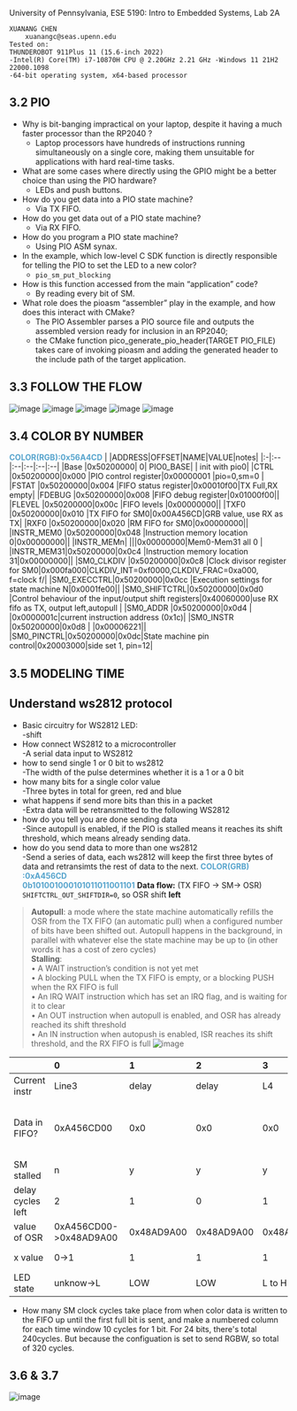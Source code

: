 University of Pennsylvania, ESE 5190: Intro to Embedded Systems, Lab 2A

    XUANANG CHEN
        xuanangc@seas.upenn.edu
    Tested on: 
    THUNDEROBOT 911Plus 11 (15.6-inch 2022)
    -Intel(R) Core(TM) i7-10870H CPU @ 2.20GHz 2.21 GHz -Windows 11 21H2 22000.1098
    -64-bit operating system, x64-based processor

## 3.2 PIO
- Why is bit-banging impractical on your laptop, despite it having a much faster processor than the RP2040 ?
    - Laptop processors have hundreds of instructions running simultaneously on a single core, making them unsuitable for applications with hard real-time tasks.
- What are some cases where directly using the GPIO might be a better choice than using the PIO hardware?
    - LEDs and push buttons.
- How do you get data into a PIO state machine?
    - Via TX FIFO.
- How do you get data out of a PIO state machine?
    - Via RX FIFO.
- How do you program a PIO state machine?
    - Using PIO ASM synax.
- In the example, which low-level C SDK function is directly responsible for telling the PIO to set the LED to a new color?
    - `pio_sm_put_blocking`
- How is this function accessed from the main “application” code?
    - By reading every bit of SM.
 - What role does the pioasm “assembler” play in the example, and how does this interact with CMake?
    - The PIO Assembler parses a PIO source file and outputs the assembled version ready for inclusion in an RP2040;
    - the CMake function pico_generate_pio_header(TARGET PIO_FILE) takes care of invoking pioasm and adding the generated header to the include path of the target application.
## 3.3 FOLLOW THE FLOW
![image](https://github.com/IndigoQuadratic/ese5190-2022-lab2-into-the-void-star/blob/44cf3a90f34fbbf224ca9f7cd6a5a9a07c01714b/ws2812_00.png)
![image](https://github.com/IndigoQuadratic/ese5190-2022-lab2-into-the-void-star/blob/b63bb793e03e17da55170429981f42fc92ad487b/ws2812_01.png)
![image](https://github.com/IndigoQuadratic/ese5190-2022-lab2-into-the-void-star/blob/e6e6341b007635ef08d5fb1629217944bb9e8d46/ws2812_02.png)
![image](https://github.com/IndigoQuadratic/ese5190-2022-lab2-into-the-void-star/blob/271024adfa63f6d21dda2dd87e3fbcdef16d2182/ws2812_03.png)
![image](https://github.com/IndigoQuadratic/ese5190-2022-lab2-into-the-void-star/blob/906a8a0536331f81ccdfd6e4acee27abdfe39088/ws2812_04.png)
## 3.4 COLOR BY NUMBER
<font color=#56A4CD >**COLOR(RGB):0x56A4CD**</font> 
|   |ADDRESS|OFFSET|NAME|VALUE|notes|
|:-|:--|:--|:--|:--|:--|
|Base       |0x50200000|       0|   PIO0_BASE|       |       init with pio0|
|CTRL       |0x50200000|0x000   |PIO control register|0x00000001      |pio=0,sm=0       |
|FSTAT      |0x50200000|0x004   |FIFO status register|0x00010f00|TX Full,RX empty|
|FDEBUG     |0x50200000|0x008   |FIFO debug register|0x01000f00||
|FLEVEL     |0x50200000|0x00c   |FIFO levels    |0x00000000||
|TXF0       |0x50200000|0x010   |TX FIFO for SM0|0x00A456CD|GRB value, use RX as TX|
|RXF0       |0x50200000|0x020   |RM FIFO for SM0|0x00000000||
|INSTR_MEM0 |0x50200000|0x048   |Instruction memory location 0|0x00000000||
|INSTR_MEMn|      |||0x00000000|Mem0-Mem31 all 0       |
|INSTR_MEM31|0x50200000|0x0c4   |Instruction memory location 31|0x00000000||
|SM0_CLKDIV |0x50200000|0x0c8   |Clock divisor register for SM0|0x000fa000|CLKDIV_INT=0xf0000,CLKDIV_FRAC=0xa000, f=clock f/|
|SM0_EXECCTRL|0x50200000|0x0cc  |Execution settings for state machine N|0x0001fe00||
|SM0_SHIFTCTRL|0x50200000|0x0d0 |Control behaviour of the input/output shift registers|0x40060000|use RX fifo as TX, output left,autopull |
|SM0_ADDR   |0x50200000|0x0d4   |   |0x0000001c|current instruction address (0x1c)|
|SM0_INSTR  |0x50200000|0x0d8   |   |0x00006221||
|SM0_PINCTRL|0x50200000|0x0dc|State machine pin control|0x20003000|side set 1, pin=12|
## 3.5 MODELING TIME
## Understand ws2812 protocol
- Basic circuitry for WS2812 LED: <br>
    -shift 
- How connect WS2812 to a microcontroller<br>
    -A serial data input to WS2812
- how to send single 1 or 0 bit to ws2812<br>
    -The width of the pulse determines whether it is a 1 or a 0 bit
- how many bits for a single color value<br>
    -Three bytes in total for green, red and blue
- what happens if send more bits than this in a packet<br>
    -Extra data will be retransmitted to the following WS2812
- how do you tell you are done sending data<br>
    -Since autopull is enabled, if the PIO is stalled means it reaches its shift threshold, which means already sending data.
- how do you send data to more than one ws2812<br>
    -Send a series of data, each ws2812 will keep the first three bytes of data and retransimts the rest of data to the next.
<font color=#56A4CD >**COLOR(GRB)   :0xA456CD<br>    0b101001000101011011001101**</font> 
**Data flow:**
 (TX FIFO -> SM-> OSR)
`SHIFTCTRL_OUT_SHIFTDIR=0`, so OSR shift **left**
> **Autopull**: a mode where the state machine automatically
refills the OSR from the TX FIFO (an automatic pull) when a configured number of bits have been shifted out. Autopull
happens in the background, in parallel with whatever else the state machine may be up to (in other words it has a cost
of zero cycles)<BR>
> **Stalling**:<br>
• A WAIT instruction’s condition is not yet met<br>
• A blocking PULL when the TX FIFO is empty, or a blocking PUSH when the RX FIFO is full<br>
• An IRQ WAIT instruction which has set an IRQ flag, and is waiting for it to clear<br>
• An OUT instruction when autopull is enabled, and OSR has already reached its shift threshold<br>
• An IN instruction when autopush is enabled, ISR reaches its shift threshold, and the RX FIFO is full
![image](https://github.com/IndigoQuadratic/ese5190-2022-lab2-into-the-void-star/blob/22475f1c31279941fc1ac15a82006ee478359a05/3.5.jpg)

||0|1|2|3|4|5|6|7|8|9|10|notes|
|:--|:--|:--|:--|:--|:--|:--|:--|:--|:--|:--|:--|:--|
|Current instr|Line3|delay|delay|L4|delay|L5|delay|delay|delay|delay|L3|
|Data in FIFO?|0xA456CD00|0x0|0x0|0x0|0x0|0x0|0x0|0x0|0x0|0x0|0xA456CD00|Assume sending same value to LED
|SM stalled|n|y|y|y|y|y|y|y|y|y|y|
|delay cycles left|2|1|0|1|0|4|3|2|1|0|2|
|value of OSR|0xA456CD00->0x48AD9A00|0x48AD9A00|0x48AD9A00|0x48AD9A00|0x48AD9A00|0x48AD9A00|0x48AD9A00|0x48AD9A00|0x48AD9A00|0x48AD9A00|->0x915B3400|shift left at L3|
|x value|0->1|1|1|1|1|1|1|1|1|1|1->0|overwrite x at L3
|LED state|unknow->L|LOW|LOW|L to H|HIGH|HIGH|HIGH|HIGH|HIGH|HIGH|H to L|





* How many SM clock cycles take place from when color data is written to the FIFO up until the first full bit is sent, and make a numbered column for each time window
  10 cycles for 1 bit. For 24 bits, there's total 240cycles. But because the configuation is set to send RGBW, so total of 320 cycles.
## 3.6 & 3.7
![image](https://github.com/IndigoQuadratic/ese5190-2022-lab2-into-the-void-star/blob/5a3b736502ee904fe61e897822c4777707174eb6/3.6&3.7.jpg)
    
  

